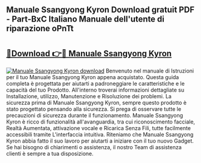 ## Manuale Ssangyong Kyron Download gratuit PDF - Part-BxC Italiano Manuale dell'utente di riparazione oPnTt

# <h2><a href="http://dfgfjk.blite.top/?on=Manuale+Ssangyong+Kyron">🔗Download 👉🔴 Manuale Ssangyong Kyron</a></h2>

[![Manuale Ssangyong Kyron download](https://i.imgur.com/lujVjoI.png)](http://dfgfjk.blite.top/?on=Manuale+Ssangyong+Kyron)
Benvenuto nel manuale di Istruzioni per il tuo Manuale Ssangyong Kyron appena acquistato. Questa guida completa è progettata per aiutarti a padroneggiare le caratteristiche e le capacità del tuo Prodotto. All'interno troverai informazioni dettagliate su Installazione, utilizzo, Manutenzione e Risoluzione dei problemi. La sicurezza prima di Manuale Ssangyong Kyron, sempre questo prodotto è stato progettato pensando alla sicurezza. Si prega di osservare tutte le precauzioni di sicurezza durante il funzionamento. Manuale Ssangyong Kyron è ricco di funzionalità all'avanguardia, tra cui riconoscimento facciale, Realtà Aumentata, attivazione vocale e Ricarica Senza Fili, tutte facilmente accessibili tramite L'interfaccia intuitiva. Riteniamo che Manuale Ssangyong Kyron abbia fatto il suo lavoro per aiutarti a iniziare con il tuo nuovo Gadget. Se hai bisogno di chiarimenti o assistenza, il nostro Team di assistenza clienti è sempre a tua disposizione.
